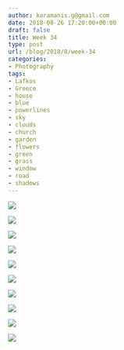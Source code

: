 ```yaml
---
author: karamanis.g@gmail.com
date: 2018-08-26 17:20:00+00:00
draft: false
title: Week 34
type: post
url: /blog/2018/8/week-34
categories:
- Photography
tags:
- Lafkos
- Greece
- house
- blue
- powerlines
- sky
- clouds
- church
- garden
- flowers
- green
- grass
- window
- road
- shadows
---
```




  
   ![](/images/2018-08-26-20188week-34/IMG_0277.jpg)

  

  
   ![](/images/2018-08-26-20188week-34/IMG_0273.jpg)

  

  
   ![](/images/2018-08-26-20188week-34/IMG_0259.jpg)

  

  
   ![](/images/2018-08-26-20188week-34/IMG_0274.jpg)

  

  
   ![](/images/2018-08-26-20188week-34/IMG_0272+2.jpg)

  

  
   ![](/images/2018-08-26-20188week-34/IMG_0256.jpg)

  

  
   ![](/images/2018-08-26-20188week-34/IMG_0276.jpg)

  

  
   ![](/images/2018-08-26-20188week-34/IMG_0268.jpg)

  

  
   ![](/images/2018-08-26-20188week-34/IMG_0243.jpg)

  

  
   ![](/images/2018-08-26-20188week-34/IMG_0284.jpg)

  


